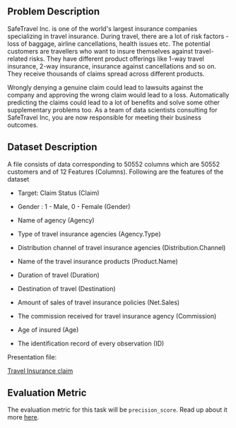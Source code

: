 ## Problem Description

SafeTravel Inc. is one of the world's largest insurance companies specializing in travel insurance. During travel, there are a lot of risk factors - loss of baggage, airline cancellations, health issues etc. The potential customers are travellers who want to insure themselves against travel-related risks. They have different product offerings like 1-way travel insurance, 2-way insurance, insurance against cancellations and so on. They receive thousands of claims spread across different products.

Wrongly denying a genuine claim could lead to lawsuits against the company and approving the wrong claim would lead to a loss. Automatically predicting the claims could lead to a lot of benefits and solve some other supplementary problems too. As a team of data scientists consulting for SafeTravel Inc, you are now responsible for meeting their business outcomes.

## Dataset Description

A file consists of data corresponding to 50552 columns which are 50552 customers and of 12 Features (Columns). Following are the features of the dataset

   - Target: Claim Status (Claim)

   - Gender : 1 - Male, 0 - Female (Gender)

   - Name of agency (Agency)

   - Type of travel insurance agencies (Agency.Type)

   - Distribution channel of travel insurance agencies (Distribution.Channel)

   - Name of the travel insurance products (Product.Name)

   - Duration of travel (Duration)

   - Destination of travel (Destination)

   - Amount of sales of travel insurance policies (Net.Sales)

   - The commission received for travel insurance agency (Commission)

   - Age of insured (Age)

   - The identification record of every observation (ID)

   

   

Presentation file:<br>

[Travel Insurance claim](Travel_Insurance_Claim.ipynb)

## Evaluation Metric

The evaluation metric for this task will be `precision_score`. Read up about it more [here](https://scikit-learn.org/stable/modules/generated/sklearn.metrics.precision_score.html).
